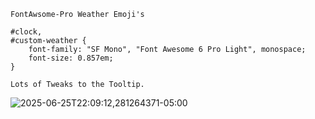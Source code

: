 ```jsonc
FontAwsome-Pro Weather Emoji's

#clock,
#custom-weather {
    font-family: "SF Mono", "Font Awesome 6 Pro Light", monospace;
    font-size: 0.857em;
}

Lots of Tweaks to the Tooltip.
```

![2025-06-25T22:09:12,281264371-05:00](https://github.com/user-attachments/assets/f7cad39d-f560-4964-9d8f-3c0f9dcdf60b)

